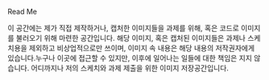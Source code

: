 Read Me

이 공간에는 제가 직접 제작하거나, 캡처한 이미지들을 과제를 위해, 혹은 코드로 이미지를 불러오기 위해 마련한 공간입니다.
해당 이미지, 혹은 캡처된 이미지들은 과제나 스케치용을 제외하고 비상업적으로만 쓰이며, 
이미지 속 내용은 해당 내용의 저작권자에게 있습니다.누구나 이곳에 접근할 수 있지만, 이후에 일어나는 일들에 대한 책임은 지지 않습니다.
어디까지나 저의 스케치와 과제 제출을 위한 이미지 저장공간입니다.
